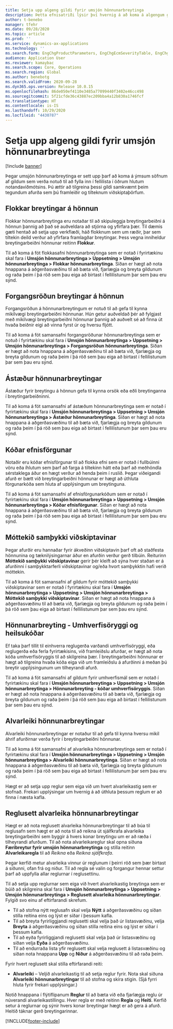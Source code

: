 ```yaml
---
title: Setja upp algeng gildi fyrir umsjón hönnunarbreytinga
description: Þetta efnisatriði lýsir því hvernig á að koma á algengum gildum sem eru notuð fyrir færibreytur í ýmsum hlutum umsjónar hönnunarbreytinga.
author: t-benebo
manager: tfehr
ms.date: 09/28/2020
ms.topic: article
ms.prod: ''
ms.service: dynamics-ax-applications
ms.technology: ''
ms.search.form: EngChgProductParameters, EngChgEcmSeverityTable, EngChgEcmSeverityRuleSet, EngChgEcmSeverityLookup,EngChgEcmSeverityChart,EngChgEcmRequestSeverityChart,EngChgEcmPriorityTable, EngChgEcmPriorityLookup, EngChgEcmPriorityChart, EngChgEcmMaterialDisposition, EngChgEcmEH
audience: Application User
ms.reviewer: kamaybac
ms.search.scope: Core, Operations
ms.search.region: Global
ms.author: benebotg
ms.search.validFrom: 2020-09-28
ms.dyn365.ops.version: Release 10.0.15
ms.openlocfilehash: 86de050ef4110e3485a77099440f3402e46cc498
ms.sourcegitcommit: 5f21cfde36c43887ec209bba4a12b830a1746fcf
ms.translationtype: HT
ms.contentlocale: is-IS
ms.lasthandoff: 10/29/2020
ms.locfileid: "4430787"
---
```

# <a name="establish-common-values-for-engineering-change-management"></a>Setja upp algeng gildi fyrir umsjón hönnunarbreytinga

[!include [banner](../includes/banner.md)]

Þegar umsjón hönnunarbreytinga er sett upp þarf að koma á ýmsum söfnum af gildum sem verða notuð til að fylla inn í fellilista í öðrum hlutum notandaviðmótsins. Þú ættir að tilgreina þessi gildi samkvæmt þeim tegundum afurða sem þú framleiðir og tilteknum viðskiptaþörfum.

## <a name="engineering-change-categories"></a>Flokkar breytingar á hönnun

Flokkar hönnunarbreytinga eru notaðar til að skipuleggja breytingarbeiðni á hönnun þannig að það sé auðveldara að stjórna og yfirfara þær. Til dæmis gæti hentað að setja upp verkflæði, háð flokknum sem um ræðir, þar sem tiltekin deild verður að yfirfara framlagðar breytingar. Þess vegna inniheldur breytingarbeiðni hönnunar reitinn **Flokkur**.

Til að koma á fót flokkasafni hönnunarbreytinga sem er notað í fyrirtækinu skal fara í **Umsjón hönnunarbreytinga \> Uppsetning \> Umsjón hönnunarbreytinga \> Flokkar hönnunarbreytinga**. Síðan er hægt að nota hnappana á aðgerðasvæðinu til að bæta við, fjarlægja og breyta gildunum og raða þeim í þá röð sem þau eiga að birtast í fellilistunum þar sem þau eru sýnd.

## <a name="engineering-change-priorities"></a>Forgangsröðun breytingar á hönnun

Forgangsröðun á hönnunarbreytingum er notuð til að gefa til kynna mikilvægi breytingarbeiðni hönnunar. Hún getur auðveldað þér að fylgjast með mikilvægi breytingarbeiðni hönnunar þannig að auðvelt sé að finna út hvaða beiðnir eigi að vinna fyrst úr og hversu fljótt.

Til að koma á fót samansafni forgangsröðunar hönnunarbreytinga sem er notuð í fyrirtækinu skal fara í **Umsjón hönnunarbreytinga \> Uppsetning \> Umsjón hönnunarbreytinga \> Forgangsröðun hönnunarbreytinga**. Síðan er hægt að nota hnappana á aðgerðasvæðinu til að bæta við, fjarlægja og breyta gildunum og raða þeim í þá röð sem þau eiga að birtast í fellilistunum þar sem þau eru sýnd.

## <a name="engineering-change-reasons"></a>Ástæður hönnunarbreytingar

Ástæður fyrir breytingu á hönnun gefa til kynna orsök eða eðli breytinganna í breytingarbeiðninni.

Til að koma á fót samansafni af ástæðum hönnunarbreytinga sem er notað í fyrirtækinu skal fara í **Umsjón hönnunarbreytinga \> Uppsetning \> Umsjón hönnunarbreytinga \> Ástæður hönnunarbreytinga**. Síðan er hægt að nota hnappana á aðgerðasvæðinu til að bæta við, fjarlægja og breyta gildunum og raða þeim í þá röð sem þau eiga að birtast í fellilistunum þar sem þau eru sýnd.

## <a name="material-disposal-codes"></a>Kóðar efnisförgunar

Notaðir eru kóðar efnisförgunar til að flokka efni sem er notað í fullbúinni vöru eða íhlutum sem þarf að farga á tiltekinn hátt eða þarf að meðhöndla sérstaklega áður en hægt verður að henda þeim í ruslið. Þegar viðeigandi afurð er bætt við breytingarbeiðni hönnunar er hægt að úthluta förgunarkóða sem hluta af upplýsingum um breytinguna.

Til að koma á fót samansafni af efnisförgunarkóðum sem er notað í fyrirtækinu skal fara í **Umsjón hönnunarbreytinga \> Uppsetning \> Umsjón hönnunarbreytinga \> Kóðar efnisförgunar**. Síðan er hægt að nota hnappana á aðgerðasvæðinu til að bæta við, fjarlægja og breyta gildunum og raða þeim í þá röð sem þau eiga að birtast í fellilistunum þar sem þau eru sýnd.

## <a name="received-customer-approval"></a>Móttekið samþykki viðskiptavinar

Þegar afurðir eru hannaðar fyrir ákveðinn viðskiptavin þarf oft að staðfesta hönnunina og tæknilýsingarnar áður en afurðin verður gerð tilbúin. Reiturinn **Móttekið samþykki viðskiptavinar** gerir þér kleift að sýna hver staðan er á afurðinni í samþykktarferli viðskiptavinar og/eða hvort samþykktin hafi verið móttekin.

Til að koma á fót samansafni af gildum fyrir móttekið samþykki viðskiptavinar sem er notað í fyrirtækinu skal fara í **Umsjón hönnunarbreytinga \> Uppsetning \> Umsjón hönnunarbreytinga \> Móttekið samþykki viðskiptavinar**. Síðan er hægt að nota hnappana á aðgerðasvæðinu til að bæta við, fjarlægja og breyta gildunum og raða þeim í þá röð sem þau eiga að birtast í fellilistunum þar sem þau eru sýnd.

## <a name="engineering-change--environmental-health-and-safety-codes"></a>Hönnunarbreyting - Umhverfisöryggi og heilsukóðar

Ef taka þarf tillit til einhverra reglugerða varðandi umhverfisöryggi, eða reglugerða eða ferla fyrirtækisins, við framleiðslu afurðar, er hægt að nota kóða umhverfisöryggis til að skilgreina þær. Í breytingarbeiðni hönnunar er hægt að tilgreina hvaða kóða eiga við um framleiðslu á afurðinni á meðan þú breytir upplýsingunum um tilheyrandi afurð.

Til að koma á fót samansafni af gildum fyrir umhverfismál sem er notað í fyrirtækinu skal fara í **Umsjón hönnunarbreytinga \> Uppsetning \> Umsjón hönnunarbreytinga \> Hönnunarbreyting - kóðar umhverfisöryggis**. Síðan er hægt að nota hnappana á aðgerðasvæðinu til að bæta við, fjarlægja og breyta gildunum og raða þeim í þá röð sem þau eiga að birtast í fellilistunum þar sem þau eru sýnd.

## <a name="engineering-change-severities"></a>Alvarleiki hönnunarbreytingar

Alvarleiki hönnunarbreytingar er notaður til að gefa til kynna hversu mikil áhrif afurðirnar verða fyrir í breytingarbeiðni hönnunar.

Til að koma á fót samansafni af alvarleika hönnunarbreytinga sem er notað í fyrirtækinu skal fara í **Umsjón hönnunarbreytinga \> Uppsetning \> Umsjón hönnunarbreytinga \> Alvarleiki hönnunarbreytinga**. Síðan er hægt að nota hnappana á aðgerðasvæðinu til að bæta við, fjarlægja og breyta gildunum og raða þeim í þá röð sem þau eiga að birtast í fellilistunum þar sem þau eru sýnd.

Hægt er að setja upp reglur sem eiga við um hvert alvarleikastig sem er stofnað. Frekari upplýsingar um hvernig á að úthluta þessum reglum er að finna í næsta kafla.

## <a name="engineering-change-severity-rule-sets"></a>Reglusett alvarleika hönnunarbreytingar

Hægt er að nota reglusett alvarleika hönnunarbreytingar til að búa til reglusafn sem hægt er að nota til að reikna út sjálfkrafa alvarleika breytingarbeiðni sem byggir á hvers konar breytingu um er að ræða í tilheyrandi afurðum. Til að nota alvarleikareglur skal opna síðuna **Færibreytur fyrir umsjón hönnunarbreytinga** og stilla reitinn **Alvarleikaregla** til að *Reikna* eða *Reikna sjálfkrafa*.

Þegar kerfið metur alvarleika vinnur úr reglunum í þeirri röð sem þær birtast á síðunni, ofan frá og niður. Til að regla sé valin og forgangur hennar settur þarf að uppfylla allar reglurnar í reglusettinu.

Til að setja upp reglurnar sem eiga við hvert alvarleikastig breytinga sem er búið að skilgreina skal fara í **Umsjón hönnunarbreytinga \> Uppsetning \> Umsjón hönnunarbreytinga \> Reglusett alvarleika hönnunarbreytingar**. Fylgið svo einu af eftirfarandi skrefum.

- Til að stofna nýtt reglusafn skal velja **Nýtt** á aðgerðasvæðinu og síðan stilla reitina eins og lýst er síðar í þessum kafla.
- Til að breyta fyrirliggjandi reglusetti skal velja það úr listasvæðinu, velja **Breyta** á aðgerðasvæðinu og síðan stilla reitina eins og lýst er síðar í þessum kafla.
- Til að eyða fyrirliggjandi reglusetti skal velja það úr listasvæðinu og síðan velja **Eyða** á aðgerðasvæðinu.
- Til að endurraða lista yfir reglusett skal velja reglusett á listasvæðinu og síðan nota hnappana **Upp** og **Niður** á aðgerðasvæðinu til að raða þeim.

Fyrir hvert reglusett skal stilla eftirfarandi reiti:

- **Alvarleiki** – Veljið alvarleikastig til að setja reglur fyrir. Nota skal síðuna **Alvarleiki hönnunarbreytingar** til að stofna og skíra stigin. (Sjá fyrri hluta fyrir frekari upplýsingar.)

Notið hnappana í flýtiflipanum **Reglur** til að bæta við eða fjarlægja reglu úr núverandi alvarleikastillingu. Hver regla er með reitinn **Regla** og **Heiti**. Kerfið setur á reglurnar og sýnir hvers konar breytingar hægt er að gera á afurð. Heitið táknar gerð breytingarinnar.


[!INCLUDE[footer-include](../../includes/footer-banner.md)]
